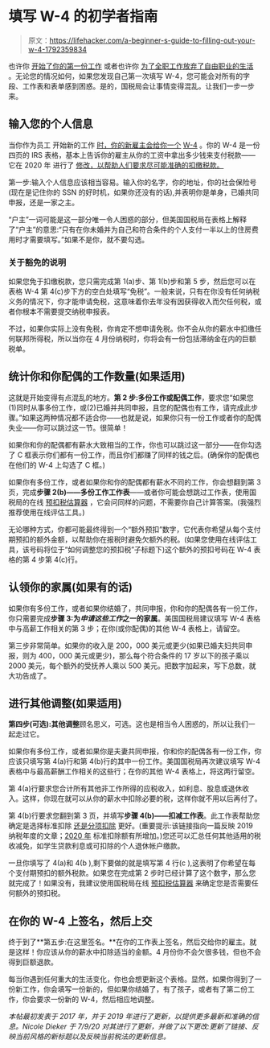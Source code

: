 # 填写 W-4 的初学者指南

> 原文：<https://lifehacker.com/a-beginner-s-guide-to-filling-out-your-w-4-1792359834>

也许你 [开始了你的第一份工作](https://twocents.lifehacker.com/the-money-moves-to-make-after-landing-your-first-job-1601217705) 或者也许你 [为了全职工作放弃了自由职业的生活](https://lifehacker.com/how-to-level-up-your-freelance-income-this-year-1834844906) 。无论您的情况如何，如果您发现自己第一次填写 W-4，您可能会对所有的字段、工作表和表单感到困惑。是的，国税局会让事情变得混乱。让我们一步一步来。



## **输入您的个人信息**

当你作为员工 开始新的工作 [时，你的新雇主会给你一个](https://www.irs.gov/businesses/small-businesses-self-employed/independent-contractor-self-employed-or-employee) [W-4](https://www.irs.gov/pub/irs-pdf/fw4.pdf) 。你的 W-4 是一份四页的 IRS 表格，基本上告诉你的雇主从你的工资中拿出多少钱来支付税款——它在 2020 年 进行了 [修改，以帮助人们要求尽可能准确的扣缴税款。](https://lifehacker.com/heres-the-new-much-better-w-4-1840936035)

第一步:输入个人信息应该相当容易。输入你的名字，你的地址，你的社会保险号(现在是记住你的 SSN 的好时机，如果你还没有的话),并表明你是单身，已婚共同申报，还是一家之主。

“户主”一词可能是这一部分唯一令人困惑的部分，但美国国税局在表格上解释了“户主”的意思:“只有在你未婚并为自己和符合条件的个人支付一半以上的住房费用时才需要填写。”如果不是你，就不要勾选。

### **关于豁免的说明**

如果您免于扣缴税款，您只需完成第 1(a)步、第 1(b)步和第 5 步，然后您可以在表格 W-4 第 4(c)步下方的空白处填写“免税”。一般来说，只有在你没有任何纳税义务的情况下，你才能申请免税，这意味着你去年没有因获得收入而欠任何税，或者你根本不需要提交纳税申报表。

不过，如果你实际上没有免税，你肯定不想申请免税。你不会从你的薪水中扣缴任何联邦所得税，所以当你在 4 月份纳税时，你将会有一份包括滞纳金在内的巨额税单。

## **统计你和你配偶的工作数量(如果适用)**

这就是开始变得有点混乱的地方。**第 2 步:多份工作或配偶工作**，要求您“如果您(1)同时从事多份工作，或(2)已婚并共同申报，且您的配偶也有工作，请完成此步骤。”如果这两种情况都不适合你——也就是说，如果你只有一份工作或者你的配偶失业——你可以跳过这一节。很简单！

如果你和你的配偶都有薪水大致相当的工作，你也可以跳过这一部分——在你勾选了 C 框表示你们都有一份工作，而且你们都赚了同样的钱之后。(确保你的配偶也在他们的 W-4 上勾选了 C 框。)

如果你有多份工作，或者如果你和你的配偶都有薪水不同的工作，你会想翻到第 3 页，完成**步骤 2(b)——多份工作工作表**——或者你可能会想跳过工作表，使用国税局的在线 [预扣税估算器](https://www.irs.gov/individuals/tax-withholding-estimator) ，它会问同样的问题，不需要你自己计算答案。(我强烈推荐使用在线评估工具。)

无论哪种方式，你都可能最终得到一个“额外预扣”数字，它代表你希望从每个支付期预扣的额外金额，以帮助你在报税时避免欠额外的税。(如果您使用在线评估工具，该号码将位于“如何调整您的预扣税”子标题下)这个额外的预扣号码在 W-4 表格的第 4 步第 4(c)行。

## **认领你的家属(如果有的话)**

如果你有多份工作，或者如果你结婚了，共同申报，你和你的配偶各有一份工作，你只需要完成**步骤 3:为*申请这些工作*之一的家属**。美国国税局建议填写 W-4 表格中与高薪工作相关的第 3 步；在你(或你配偶)的其他 W-4 表格上，请留空。

第三步非常简单。如果你的收入是 200，000 美元或更少(如果已婚夫妇共同申报，则为 400，000 美元或更少)，那么每个符合条件的 17 岁以下的孩子乘以 2000 美元，每个额外的受抚养人乘以 500 美元。把数字加起来，写下总数，就大功告成了。

## **进行其他调整(如果适用)**

**第四步(可选):其他调整**顾名思义，可选。这也是相当令人困惑的，所以让我们一起走过它。

如果你有多份工作，或者如果你是夫妻共同申报，你和你的配偶各有一份工作，你应该只填写第 4(a)行和第 4(b)行的其中一份工作。美国国税局再次建议填写 W-4 表格中与最高薪酬工作相关的这些行；在你的其他 W-4 表格上，将这两行留空。

第 4(a)行要求您合计所有其他非工作所得的应税收入，如利息、股息或退休收入。这样，你现在就可以从你的薪水中扣除必要的税，这样你就不用以后再付了。

第 4(b)行要求您翻到第 3 页，并填写**步骤 4(b)——扣减工作表**。此工作表帮助您确定是选择标准扣除 [还是分项扣除](https://lifehacker.com/when-should-you-itemize-your-taxes-1832119045) 更好。(重要提示:该链接指向一篇反映 2019 纳税年度的文章；[2020 年](https://www.irs.gov/newsroom/irs-provides-tax-inflation-adjustments-for-tax-year-2020#) 标准扣除额有所增加。)您还可以汇总任何其他适用的税收减免，如学生贷款利息或可扣除的个人退休帐户缴款。

一旦你填写了 4(a)和 4(b ),剩下要做的就是填写第 4 行(c ),这表明了你希望在每个支付期预扣的额外税款。如果您在完成第 2 步时已经计算了这个数字，那么您就完成了！如果没有，我建议使用国税局在线 [预扣税估算器](https://www.irs.gov/individuals/tax-withholding-estimator) 来确定您是否需要任何额外的预扣税。

## 在你的 W-4 上签名，然后上交

终于到了**第五步:在这里签名。**在你的工作表上签名，然后交给你的雇主。就是这样！你应该从你的薪水中扣除适当的金额。4 月份你不会欠很多钱，但也不会得到巨额退款。

每当你遇到任何重大的生活变化，你也会想更新这个表格。显然，如果你得到了一份新工作，你会填写一份新的，但如果你结婚了，有了孩子，或者有了第二份工作，你会要求一份新的 W-4，然后相应地调整。

*本帖最初发表于 2017 年，并于 2019 年进行了更新，以提供更多最新和准确的信息。Nicole Dieker 于 7/9/20 对其进行了更新，并做了以下更改:更新了链接、反映当前风格的新标题以及反映当前税法的更新信息。*
